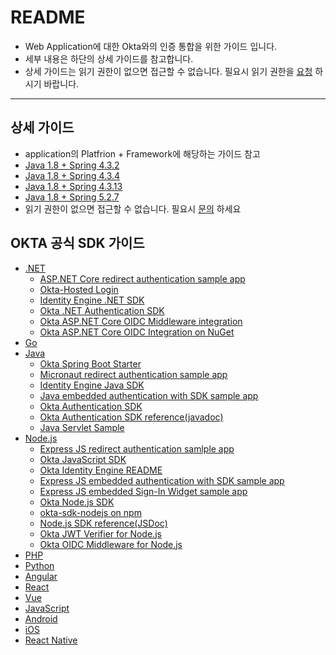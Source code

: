 # README
- Web Application에 대한 Okta와의 인증 통합을 위한 가이드 입니다.
- 세부 내용은 하단의 상세 가이드를 참고합니다.
- 상세 가이드는 읽기 권한이 없으면 접근할 수 없습니다. 필요시 읽기 권한을 [요청](mailto:kkj99@nets.co.kr) 하시기 바랍니다.
-----
## 상세 가이드
- application의 Platfrion + Framework에 해당하는 가이드 참고
- [Java 1.8 + Spring 4.3.2](https://github.com/kkj99/java_spring_4_3_2)
- [Java 1.8 + Spring 4.3.4](https://github.com/kkj99/java_spring_4_3_4)
- [Java 1.8 + Spring 4.3.13](https://github.com/kkj99/java_spring_4_3_13)
- [Java 1.8 + Spring 5.2.7](https://github.com/kkj99/java_spring_5_2_7)
- 읽기 권한이 없으면 접근할 수 없습니다. 필요시 [문의](mailto:kkj99@nets.co.kr) 하세요
## OKTA 공식 SDK 가이드
- [.NET](https://developer.okta.com/code/dotnet/aspnetcore/)
  - [ASP.NET Core redirect authentication sample app](https://github.com/okta/samples-aspnetcore)
  - [Okta-Hosted Login](https://github.com/okta/samples-aspnetcore/tree/master/samples-aspnetcore-3x/okta-hosted-login)
  - [Identity Engine .NET SDK](https://github.com/okta/okta-idx-dotnet)
  - [Okta .NET Authentication SDK](https://github.com/okta/okta-auth-dotnet)
  - [Okta ASP.NET Core OIDC Middleware integration](https://github.com/okta/okta-aspnet)
  - [Okta ASP.NET Core OIDC Integration on NuGet](https://www.nuget.org/packages/Okta.AspNetCore)
- [Go](https://developer.okta.com/code/go/)
- [Java](https://developer.okta.com/code/java/)
  - [Okta Spring Boot Starter](https://github.com/okta/okta-spring-boot)
  - [Micronaut redirect authentication sample app](https://github.com/okta/samples-java-micronaut/tree/master/okta-hosted-login)
  - [Identity Engine Java SDK](https://github.com/okta/okta-idx-java)
  - [Java embedded authentication with SDK sample app](https://github.com/okta/okta-idx-java/tree/master/samples/embedded-auth-with-sdk)
  - [Okta Authentication SDK](https://github.com/okta/okta-auth-java)
  - [Okta Authentication SDK reference(javadoc)](https://developer.okta.com/okta-auth-java/apidocs/)
  - [Java Servlet Sample](https://github.com/okta/samples-java-servlet)
- [Node.js](https://developer.okta.com/code/nodejs/)
  - [Express JS redirect authentication samlple app](https://github.com/okta/samples-nodejs-express-4)
  - [Okta JavaScript SDK](https://github.com/okta/okta-auth-js)
  - [Okta Identity Engine README](https://github.com/okta/okta-auth-js/blob/master/docs/idx.md)
  - [Express JS embedded authentication with SDK sample app](https://github.com/okta/okta-auth-js/tree/master/samples/generated/express-embedded-auth-with-sdk)
  - [Express JS embedded Sign-In Widget sample app](https://github.com/okta/okta-auth-js/tree/master/samples/generated/express-embedded-sign-in-widget)
  - [Okta Node.js SDK](https://github.com/okta/okta-sdk-nodejs)
  - [okta-sdk-nodejs on npm](https://www.npmjs.com/package/@okta/okta-sdk-nodejs)
  - [Node.js SDK reference(JSDoc)](https://developer.okta.com/okta-sdk-nodejs/jsdocs/)
  - [Okta JWT Verifier for Node.js](https://github.com/okta/okta-jwt-verifier-js)
  - [Okta OIDC Middleware for Node.js](https://github.com/okta/okta-oidc-middleware)
- [PHP](https://developer.okta.com/code/php/)
- [Python](https://developer.okta.com/code/python/)
- [Angular](https://developer.okta.com/code/angular/)
- [React](https://developer.okta.com/code/react/)
- [Vue](https://developer.okta.com/code/vue/)
- [JavaScript](https://developer.okta.com/code/javascript/)
- [Android](https://developer.okta.com/code/android/)
- [iOS](https://developer.okta.com/code/ios/)
- [React Native](https://developer.okta.com/code/react-native/)
